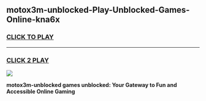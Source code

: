 
## motox3m-unblocked-Play-Unblocked-Games-Online-kna6x
<h3>
<a href="https://premium76.site?title=motox3m-unblocked&ref=25A">CLICK TO PLAY</a></h3>
<hr>

<h3>
<a href="https://premium76.site?title=motox3m-unblocked&ref=25A">CLICK 2 PLAY</a>
  
</h3>

<a href="https://premium76.site?title=motox3m-unblocked&ref=25A"><img src="https://clearcache.store/games.png"></a>


**motox3m-unblocked games unblocked: Your Gateway to Fun and Accessible Online Gaming**
